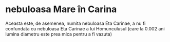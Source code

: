 # nebuloasa Mare în Carina

Aceasta este, de asemenea, numita nebuloasa Eta Carinae, a nu fi confundata cu
nebuloasa Eta Carinae a lui Homunculusul (care la 0.002 ani lumina diametru este
prea mica pentru a fi vazuta)
